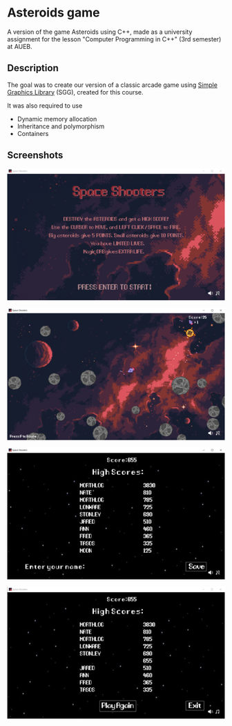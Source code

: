 # Asteroids game
A version of the game Asteroids using C++, made as a university assignment for the lesson "Computer Programming in C++" (3rd semester) at AUEB.

## Description

The goal was to create our version of a classic arcade game using [Simple Graphics Library](https://github.com/cgaueb/sgg) (SGG), created for this course.

It was also required to use 
* Dynamic memory allocation
* Inheritance and polymorphism
* Containers

## Screenshots

![Entry screen, includes instructions.](/images/screen1.png)

![Game play, asteroids spread out on the screen, one of them exploding. The ship is close to the middle of the screen firing bullets.](/images/game.png)

![End screen, requests name for high score board.](/images/endscreen1.png)

![End screen, shows updated score board. There are two buttons at the bottom, "Play Again", "Exit".](/images/endscreen2.png)
